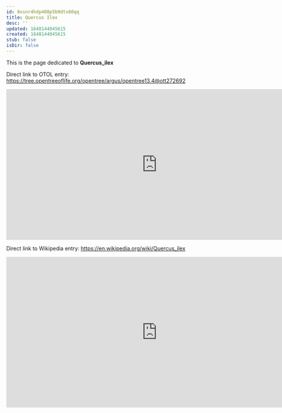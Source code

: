 ```yaml
---
id: 8xsnr4hdp408p5b9dtx60qq
title: Quercus Ilex
desc: ''
updated: 1648144045615
created: 1648144045615
stub: false
isDir: false
---
```

This is the page dedicated to **Quercus_ilex**


Direct link to OTOL entry: https://tree.opentreeoflife.org/opentree/argus/opentree13.4@ott272692



<html>
    <body>
    <iframe src="https://tree.opentreeoflife.org/opentree/argus/opentree13.4@ott272692"
    width="800" height="400" frameborder="0" allowfullscreen> </iframe>
    </body>
</html>
    


Direct link to Wikipedia entry: https://en.wikipedia.org/wiki/Quercus_ilex



<html>
    <body>
    <iframe src="https://en.wikipedia.org/wiki/Quercus_ilex"
    width="800" height="400" frameborder="0" allowfullscreen> </iframe>
    </body>
</html>
    
